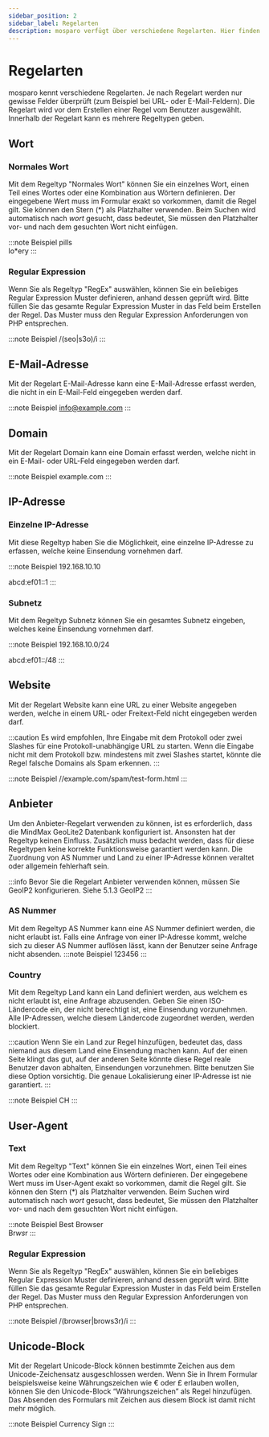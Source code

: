 ```yaml
---
sidebar_position: 2
sidebar_label: Regelarten
description: mosparo verfügt über verschiedene Regelarten. Hier finden Sie eine Übersicht über alle Regelarten.
---
```


# Regelarten

mosparo kennt verschiedene Regelarten. Je nach Regelart werden nur gewisse Felder überprüft (zum Beispiel bei URL- oder E-Mail-Feldern). Die Regelart wird vor dem Erstellen einer Regel vom Benutzer ausgewählt. Innerhalb der Regelart kann es mehrere Regeltypen geben.

## Wort

### Normales Wort

Mit dem Regeltyp "Normales Wort" können Sie ein einzelnes Wort, einen Teil eines Wortes oder eine Kombination aus Wörtern definieren. Der eingegebene Wert muss im Formular exakt so vorkommen, damit die Regel gilt. Sie können den Stern (*) als Platzhalter verwenden. Beim Suchen wird automatisch nach *wort* gesucht, dass bedeutet, Sie müssen den Platzhalter vor- und nach dem gesuchten Wort nicht einfügen.

:::note Beispiel
pills<br />
lo*ery
:::

### Regular Expression

Wenn Sie als Regeltyp "RegEx" auswählen, können Sie ein beliebiges Regular Expression Muster definieren, anhand dessen geprüft wird. Bitte füllen Sie das gesamte Regular Expression Muster in das Feld beim Erstellen der Regel. Das Muster muss den Regular Expression Anforderungen von PHP entsprechen.

:::note Beispiel
/(seo|s3o)/i
:::

## E-Mail-Adresse

Mit der Regelart E-Mail-Adresse kann eine E-Mail-Adresse erfasst werden, die nicht in ein E-Mail-Feld eingegeben werden darf.

:::note Beispiel
info@example.com
:::

## Domain

Mit der Regelart Domain kann eine Domain erfasst werden, welche nicht in ein E-Mail- oder URL-Feld eingegeben werden darf.

:::note Beispiel
example.com
:::

## IP-Adresse

### Einzelne IP-Adresse

Mit diese Regeltyp haben Sie die Möglichkeit, eine einzelne IP-Adresse zu erfassen, welche keine Einsendung vornehmen darf.

:::note Beispiel
192.168.10.10

abcd:ef01::1
:::

### Subnetz

Mit dem Regeltyp Subnetz können Sie ein gesamtes Subnetz eingeben, welches keine Einsendung vornehmen darf.

:::note Beispiel
192.168.10.0/24

abcd:ef01::/48
:::

## Website

Mit der Regelart Website kann eine URL zu einer Website angegeben werden, welche in einem URL- oder Freitext-Feld nicht eingegeben werden darf.

:::caution
Es wird empfohlen, Ihre Eingabe mit dem Protokoll oder zwei Slashes für eine Protokoll-unabhängige URL zu starten. Wenn die Eingabe nicht mit dem Protokoll bzw. mindestens mit zwei Slashes startet, könnte die Regel falsche Domains als Spam erkennen.
:::

:::note Beispiel
//example.com/spam/test-form.html
:::

## Anbieter

Um den Anbieter-Regelart verwenden zu können, ist es erforderlich, dass die MindMax GeoLite2 Datenbank konfiguriert ist. Ansonsten hat der Regeltyp keinen Einfluss. Zusätzlich muss bedacht werden, dass für diese Regeltypen keine korrekte Funktionsweise garantiert werden kann. Die Zuordnung von AS Nummer und Land zu einer IP-Adresse können veraltet oder allgemein fehlerhaft sein.

:::info
Bevor Sie die Regelart Anbieter verwenden können, müssen Sie GeoIP2 konfigurieren. Siehe 5.1.3 GeoIP2
:::

### AS Nummer

Mit dem Regeltyp AS Nummer kann eine AS Nummer definiert werden, die nicht erlaubt ist. Falls eine Anfrage von einer IP-Adresse kommt, welche sich zu dieser AS Nummer auflösen lässt, kann der Benutzer seine Anfrage nicht absenden.
:::note Beispiel
123456
:::

### Country

Mit dem Regeltyp Land kann ein Land definiert werden, aus welchem es nicht erlaubt ist, eine Anfrage abzusenden. Geben Sie einen ISO-Ländercode ein, der nicht berechtigt ist, eine Einsendung vorzunehmen. Alle IP-Adressen, welche diesem Ländercode zugeordnet werden, werden blockiert.

:::caution
Wenn Sie ein Land zur Regel hinzufügen, bedeutet das, dass niemand aus diesem Land eine Einsendung machen kann. Auf der einen Seite klingt das gut, auf der anderen Seite könnte diese Regel reale Benutzer davon abhalten, Einsendungen vorzunehmen. Bitte benutzen Sie diese Option vorsichtig. Die genaue Lokalisierung einer IP-Adresse ist nie garantiert.
:::

:::note Beispiel
CH
:::

## User-Agent

### Text

Mit dem Regeltyp "Text" können Sie ein einzelnes Wort, einen Teil eines Wortes oder eine Kombination aus Wörtern definieren. Der eingegebene Wert muss im User-Agent exakt so vorkommen, damit die Regel gilt. Sie können den Stern (*) als Platzhalter verwenden. Beim Suchen wird automatisch nach *wort* gesucht, dass bedeutet, Sie müssen den Platzhalter vor- und nach dem gesuchten Wort nicht einfügen.

:::note Beispiel
Best Browser<br />
Br*ws*r
:::

### Regular Expression

Wenn Sie als Regeltyp "RegEx" auswählen, können Sie ein beliebiges Regular Expression Muster definieren, anhand dessen geprüft wird. Bitte füllen Sie das gesamte Regular Expression Muster in das Feld beim Erstellen der Regel. Das Muster muss den Regular Expression Anforderungen von PHP entsprechen.

:::note Beispiel
/(browser|brows3r)/i
:::

## Unicode-Block

Mit der Regelart Unicode-Block können bestimmte Zeichen aus dem Unicode-Zeichensatz ausgeschlossen werden. Wenn Sie in Ihrem Formular beispielsweise keine Währungszeichen wie € oder £ erlauben wollen, können Sie den Unicode-Block “Währungszeichen” als Regel hinzufügen. Das Absenden des Formulars mit Zeichen aus diesem Block ist damit nicht mehr möglich.

:::note Beispiel
Currency Sign
:::
